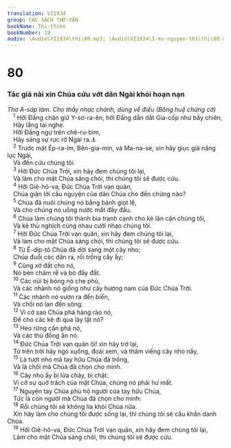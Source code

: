 ```yaml
---
translation: VI1934
group: CÁC SÁCH THƠ-VĂN
bookName: Thi-thiên 
bookNumber: 19
audio: \Audio\VI1934\thi\80.mp3; \Audio\VI1934\1-ms-nguyen-thi\thi\80.mp3
---
```


<div class="title"><h1>80</h1><h3>Tác giả nài xin Chúa cứu vớt dân Ngài khỏi hoạn nạn</h3><i>Thơ A-sáp làm. Cho thầy nhạc chánh, dùng về điếu (Bông huệ chứng cớ)</i></div>
<span class="verse thi_80_1"> <sup>1</sup> Hỡi Đấng chăn giữ Y-sơ-ra-ên, hỡi Đấng dẫn dắt Gia-cốp như bầy chiên, <br/> Hãy lắng tai nghe. <br/> Hỡi Đấng ngự trên chê-ru-bim, <br/> Hãy sáng sự rực rỡ Ngài ra.<a data-toggle="tooltip" data-placement="bottom" title="Xu 25:22">⚓</a><br/></span>
<span class="verse thi_80_2"> <sup>2</sup> Trước mặt Ép-ra-im, Bên-gia-min, và Ma-na-se, xin hãy giục giã năng lực Ngài, <br/> Và đến cứu chúng tôi. <br/></span>
<span class="verse thi_80_3"> <sup>3</sup> Hỡi Đức Chúa Trời, xin hãy đem chúng tôi lại, <br/> Và làm cho mặt Chúa sáng chói, thì chúng tôi sẽ được cứu. <br/></span>
<span class="verse thi_80_4"> <sup>4</sup> Hỡi Giê-hô-va, Đức Chúa Trời vạn quân, <br/> Chúa giận lời cầu nguyện của dân Chúa cho đến chừng nào? <br/></span>
<span class="verse thi_80_5"> <sup>5</sup> Chúa đã nuôi chúng nó bằng bánh giọt lệ, <br/> Và cho chúng nó uống nước mắt đầy đấu. <br/></span>
<span class="verse thi_80_6"> <sup>6</sup> Chúa làm chúng tôi thành bia tranh cạnh cho kẻ lân cận chúng tôi, <br/> Và kẻ thù nghịch cùng nhau cười nhạo chúng tôi. <br/></span>
<span class="verse thi_80_7"> <sup>7</sup> Hỡi Đức Chúa Trời vạn quân, xin hãy đem chúng tôi lại, <br/> Và làm cho mặt Chúa sáng chói, thì chúng tôi sẽ được cứu. <br/></span>
<span class="verse thi_80_8"> <sup>8</sup> Từ Ê-díp-tô Chúa đã dời sang một cây nho; <br/> Chúa đuổi các dân ra, rồi trồng cây ấy; <br/></span>
<span class="verse thi_80_9"> <sup>9</sup> Cũng xở đất cho nó, <br/> Nó bèn châm rễ và bò đầy đất. <br/></span>
<span class="verse thi_80_10"> <sup>10</sup> Các núi bị bóng nó che phủ, <br/> Và các nhành nó giống như cây hương nam của Đức Chúa Trời. <br/></span>
<span class="verse thi_80_11"> <sup>11</sup> Các nhành nó vươn ra đến biển, <br/> Và chồi nó lan đến sông. <br/></span>
<span class="verse thi_80_12"> <sup>12</sup> Vì cớ sao Chúa phá hàng rào nó, <br/> Để cho các kẻ đi qua lảy lặt nó? <br/></span>
<span class="verse thi_80_13"> <sup>13</sup> Heo rừng cắn phá nó, <br/> Và các thú đồng ăn nó. <br/></span>
<span class="verse thi_80_14"> <sup>14</sup> Đức Chúa Trời vạn quân ôi! xin hãy trở lại, <br/> Từ trên trời hãy ngó xuống, đoái xem, và thăm viếng cây nho nầy, <br/></span>
<span class="verse thi_80_15"> <sup>15</sup> Là tượt nho mà tay hữu Chúa đã trồng, <br/> Và là chồi mà Chúa đã chọn cho mình. <br/></span>
<span class="verse thi_80_16"> <sup>16</sup> Cây nho ấy bị lửa cháy, bị chặt: <br/> Vì cớ sự quở trách của mặt Chúa, chúng nó phải hư mất. <br/></span>
<span class="verse thi_80_17"> <sup>17</sup> Nguyện tay Chúa phù hộ người của tay hữu Chúa, <br/> Tức là con người mà Chúa đã chọn cho mình: <br/></span>
<span class="verse thi_80_18"> <sup>18</sup> Rồi chúng tôi sẽ không lìa khỏi Chúa nữa. <br/> Xin hãy làm cho chúng tôi được sống lại, thì chúng tôi sẽ cầu khẩn danh Chúa. <br/></span>
<span class="verse thi_80_19"> <sup>19</sup> Hỡi Giê-hô-va, Đức Chúa Trời vạn quân, xin hãy đem chúng tôi lại, <br/> Làm cho mặt Chúa sáng chói, thì chúng tôi sẽ được cứu. <br/></span>
